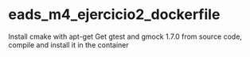 # eads_m4_ejercicio2_dockerfile
Install cmake with apt-get
Get gtest and gmock 1.7.0 from source code, compile and install it in the container
